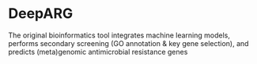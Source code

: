 # DeepARG
The original bioinformatics tool integrates machine learning models, performs secondary screening (GO annotation &amp; key gene selection), and predicts (meta)genomic antimicrobial resistance genes
